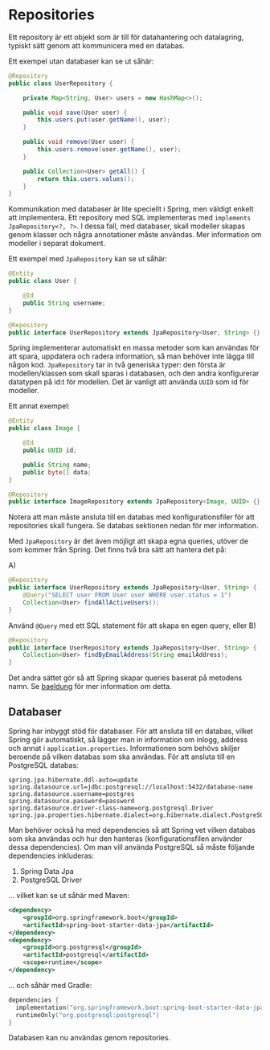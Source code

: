 # Repositories

Ett repository är ett objekt som är till för datahantering och datalagring, typiskt sätt genom att kommunicera med en databas.

Ett exempel utan databaser kan se ut såhär:

```java
@Repository
public class UserRepository {

    private Map<String, User> users = new HashMap<>();

    public void save(User user) {
        this.users.put(user.getName(), user);
    }

    public void remove(User user) {
        this.users.remove(user.getName(), user);
    }

    public Collection<User> getAll() {
        return this.users.values();
    }
}
```

Kommunikation med databaser är lite speciellt i Spring, men väldigt enkelt att implementera. Ett repository med SQL implementeras med `implements JpaRepository<?, ?>`. I dessa fall, med databaser, skall modeller skapas genom klasser och några annotationer måste användas. Mer information om modeller i separat dokument.

Ett exempel med `JpaRepository` kan se ut såhär:

```java
@Entity
public class User {

    @Id
    public String username;
}

@Repository
public interface UserRepository extends JpaRepository<User, String> {}
```

Spring implementerar automatiskt en massa metoder som kan användas för att spara, uppdatera och radera information, så man behöver inte lägga till någon kod. `JpaRepository` tar in två generiska typer: den första är modellen/klassen som skall sparas i databasen, och den andra konfigurerar datatypen på id:t för modellen. Det är vanligt att använda `UUID` som id för modeller.

Ett annat exempel:

```java
@Entity
public class Image {

    @Id
    public UUID id;

    public String name;
    public byte[] data;
}

@Repository
public interface ImageRepository extends JpaRepository<Image, UUID> {}
```

Notera att man måste ansluta till en databas med konfigurationsfiler för att repositories skall fungera. Se databas sektionen nedan för mer information.

Med `JpaRepository` är det även möjligt att skapa egna queries, utöver de som kommer från Spring. Det finns två bra sätt att hantera det på:

A)

```java
@Repository
public interface UserRepository extends JpaRepository<User, String> {
    @Query("SELECT user FROM User user WHERE user.status = 1")
    Collection<User> findAllActiveUsers();
}
```

Använd `@Query` med ett SQL statement för att skapa en egen query, eller B)

```java
@Repository
public interface UserRepository extends JpaRepository<User, String> {
    Collection<User> findByEmailAddress(String emailAddress);
}
```

Det andra sättet gör så att Spring skapar queries baserat på metodens namn. Se [baeldung](https://www.baeldung.com/spring-data-derived-queries) för mer information om detta.

## Databaser

Spring har inbyggt stöd för databaser. För att ansluta till en databas, vilket Spring gör automatiskt, så lägger man in information om inlogg, address och annat i `application.properties`. Informationen som behövs skiljer beroende på vilken databas som ska användas. För att ansluta till en PostgreSQL databas:

```
spring.jpa.hibernate.ddl-auto=update
spring.datasource.url=jdbc:postgresql://localhost:5432/database-name
spring.datasource.username=postgres
spring.datasource.password=password
spring.datasource.driver-class-name=org.postgresql.Driver
spring.jpa.properties.hibernate.dialect=org.hibernate.dialect.PostgreSQLDialect
```

Man behöver också ha med dependencies så att Spring vet vilken databas som ska användas och hur den hanteras (konfigurationsfilen använder dessa dependencies). Om man vill använda PostgreSQL så måste följande dependencies inkluderas:

1. Spring Data Jpa
2. PostgreSQL Driver

... vilket kan se ut såhär med Maven:

```xml
<dependency>
    <groupId>org.springframework.boot</groupId>
    <artifactId>spring-boot-starter-data-jpa</artifactId>
</dependency>
<dependency>
    <groupId>org.postgresql</groupId>
    <artifactId>postgresql</artifactId>
    <scope>runtime</scope>
</dependency>
```

... och såhär med Gradle:

```kts
dependencies {
  implementation("org.springframework.boot:spring-boot-starter-data-jpa")
  runtimeOnly("org.postgresql:postgresql")
}
```

Databasen kan nu användas genom repositories.
